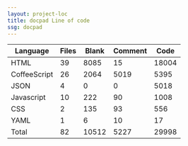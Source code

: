 ```yaml
---
layout: project-loc
title: docpad Line of code
ssg: docpad
---
```

<div class="table-responsive">
<table class="table">
<thead><tr>
<th>Language</th>
<th>Files</th>
<th>Blank</th>
<th>Comment</th>
<th>Code</th>
</tr></thead><tbody>
<tr><td>HTML</td><td> 39</td><td> 8085</td><td> 15</td><td> 18004</td></tr>
<tr><td>CoffeeScript</td><td> 26</td><td> 2064</td><td> 5019</td><td> 5395</td></tr>
<tr><td>JSON</td><td> 4</td><td> 0</td><td> 0</td><td> 5018</td></tr>
<tr><td>Javascript</td><td> 10</td><td> 222</td><td> 90</td><td> 1008</td></tr>
<tr><td>CSS</td><td> 2</td><td> 135</td><td> 93</td><td> 556</td></tr>
<tr><td>YAML</td><td> 1</td><td> 6</td><td> 10</td><td> 17</td></tr>
<tr><td>Total</td><td>82</td><td>10512</td><td>5227</td><td>29998</td></tr>
</tbody></table></div>
